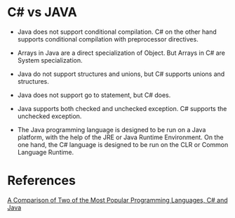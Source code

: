# C# vs JAVA

* Java does not support conditional compilation. C# on the other hand supports conditional compilation with preprocessor directives.

* Arrays in Java are a direct specialization of Object. But Arrays in C# are System specialization.

* Java do not support structures and unions, but C# supports unions and structures.

* Java does not support go to statement, but C# does.

* Java supports both checked and unchecked exception. C# supports the unchecked exception.

* The Java programming language is designed to be run on a Java platform, with the help of the JRE or Java Runtime Environment. On the one hand, the C# language is designed to be run on the CLR or Common Language Runtime.

# References

[A Comparison of Two of the Most Popular Programming Languages, C# and Java](https://dev.to/nishthasinghuk/a-comparison-of-two-of-the-most-popular-programming-languages-c-and-java-3bi0)